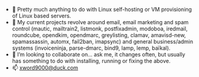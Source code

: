 - 👀 Pretty much anything to do with Linux self-hosting or VM provisioning of Linux based servers.
- 🌱 My current projects revolve around email, email marketing and spam control (mautic, mailtrain2, listmonk, postfixadmin, modoboa, iredmail, roundcube, opendkim, opendmarc, greylisting, clamav, amavisd-new, spamassassin, automx, fail2ban, imapsync) and general business/admin systems (invoiceninja, parse-dmarc, bind9, lamp, lemp, baïkal).
- 💞️ I’m looking to collaborate on... ask me, it changes often, but usually has something to do with installing, running or fixing the above.
- 📫 xword9000@duck.com 

<!---
xword9009/xword9009 is a ✨ special ✨ repository because its `README.md` (this file) appears on your GitHub profile.
You can click the Preview link to take a look at your changes.
--->
